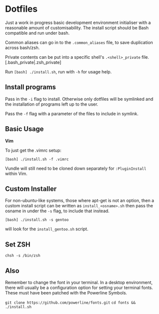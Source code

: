 Dotfiles
========

Just a work in progress basic development environment initialiser with a reasonable amount of customisability.  The install script
should be Bash compatible and run under bash.

Common aliases can go in to the `.common_aliases` file, to save duplication across bash/zsh.

Private contents can be put into a specific shell's `.<shell>_private` file.  [.bash_private|.zsh_private]

Run `[bash] ./install.sh`, run with `-h` for usage help.

Install programs
----------------

Pass in the `-i` flag to install.  Otherwise only dotfiles will be symlinked 
and the installation of programs left up to the user.

Pass the `-f` flag with a parameter of the files to include in symlink.

Basic Usage
-----------

**Vim**

To just get the .vimrc setup:

    [bash] ./install.sh -f .vimrc

Vundle will still need to be cloned down separately for `:PluginInstall` within Vim.

Custom Installer
----------------

For non-ubuntu-like systems, those where apt-get is not an option, 
then a custom install script can be written as `install_<osname>.sh`
then pass the osname in under the `-s` flag, to include that instead.

    [bash] ./install.sh -s gentoo

will look for the `install_gentoo.sh` script.


Set ZSH
-------

`chsh -s /bin/zsh`

Also
----

Remember to change the font in your terminal.  In a desktop environment, there will usually
be a configuration option for setting your terminal fonts.
These must have been patched with the Powerline Symbols.

`git clone https://github.com/powerline/fonts.git`
`cd fonts && ./install.sh`

